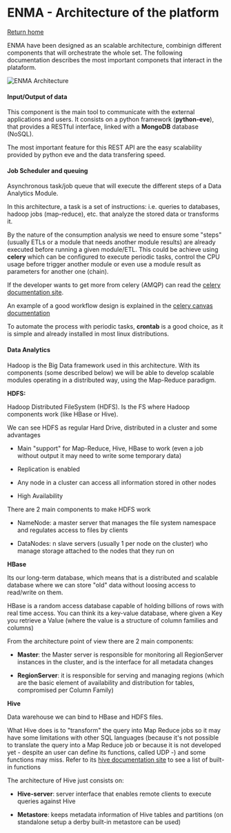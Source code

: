 # ENMA - Architecture of the platform

[Return home](../Home.md)

ENMA have been designed as an scalable architecture, combinign different components that will orchestrate the whole set. The following documentation describes the most important componets that interact in the plataform.

![ENMA Architecture](../pictures/architecture.png)

#### Input/Output of data

This component is the main tool to communicate with the external applications and users.
It consists on a python framework (**python-eve**), that provides a RESTful interface, linked with a **MongoDB** database (NoSQL).

The most important feature for this REST API are the easy scalability provided by python eve and the data transfering speed.


#### Job Scheduler and queuing

Asynchronous task/job queue that will execute the different steps of a Data Analytics Module.

In this architecture, a task is a set of instructions: i.e. queries to databases, hadoop jobs (map-reduce), etc. that analyze the stored data or transforms it.

By the nature of the consumption analysis we need to ensure some "steps" (usually ETLs or a module that needs another module results) are already executed before running a given module/ETL. This could be achieve using **celery** which can be configured to execute periodic tasks, control the CPU usage before trigger another module or even use a module result as parameters for another one (chain).

If the developer wants to get more from celery (AMQP) can read the [celery documentation site](http://docs.celeryproject.org/en/latest/index.html).

An example of a good workflow design is explained in the [celery canvas documentation](http://docs.celeryproject.org/en/latest/userguide/canvas.html)

To automate the process with periodic tasks, **crontab** is a good choice, as it is simple and already installed in most linux distributions.


#### Data Analytics

Hadoop is the Big Data framework used in this architecture. With its components (some described below) we will be able to develop scalable modules operating in a distributed way, using the Map-Reduce paradigm.

**HDFS:**

Hadoop Distributed FileSystem (HDFS). Is the FS where Hadoop components work (like HBase or Hive).

We can see HDFS as regular Hard Drive, distributed in a cluster and some advantages

  - Main "support" for Map-Reduce, Hive, HBase to work (even a job without output it may need to write some temporary data)

  - Replication is enabled

  - Any node in a cluster can access all information stored in other nodes

  - High Availability

There are 2 main components to make HDFS work

- NameNode: a master server that manages the file system namespace and regulates access to files by clients

- DataNodes: n slave servers (usually 1 per node on the cluster) who manage storage attached to the nodes that they run on


**HBase**

Its our long-term database, which means that is a distributed and scalable database where we can store "old" data without loosing access to read/write on them.

HBase is a random access database capable of holding billions of rows with real time access. You can think its a key-value database, where given a Key you retrieve a Value (where the value is a structure of column families and columns)

From the architecture point of view there are 2 main components:

  - **Master**: the Master server is responsible for monitoring all RegionServer instances in the cluster, and is the interface for all metadata changes

  - **RegionServer**: it is responsible for serving and managing regions (which are the basic element of availability and distribution for tables, compromised per Column Family)


**Hive**

Data warehouse we can bind to HBase and HDFS files.

What Hive does is to "transform" the query into Map Reduce jobs so it may have some limitations with other SQL languages (because it's not possible to translate the query into a Map Reduce job or because it is not developed yet - despite an user can define its functions, called UDP -) and some functions may miss. Refer to its [hive documentation site](https://cwiki.apache.org/confluence/display/Hive/LanguageManual+UDF) to see a list of built-in functions

The architecture of Hive just consists on:

  - **Hive-server**: server interface that enables remote clients to execute queries against Hive

  - **Metastore**: keeps metadata information of Hive tables and partitions (on standalone setup a derby built-in metastore can be used)
